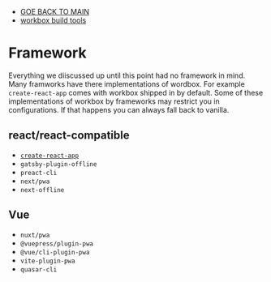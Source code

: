 - [GOE BACK TO MAIN](../README.md)
- [workbox build tools](WorkboxBuildTools.md)

# Framework
Everything we diiscussed up until this point had no framework in mind. Many framworks have there implementations of wordbox. For example `create-react-app` comes with workbox shipped in by default. Some of these implementations of workbox by frameworks may restrict you in configurations. If that happens you can always fall back to vanilla. 

## react/react-compatible
- [`create-react-app`](https://web.dev/precache-with-workbox-react/)
- `gatsby-plugin-offline`
- `preact-cli`
- `next/pwa`
- `next-offline`
## Vue
- `nuxt/pwa`
- `@vuepress/plugin-pwa`
- `@vue/cli-plugin-pwa`
- `vite-plugin-pwa`
- `quasar-cli`
